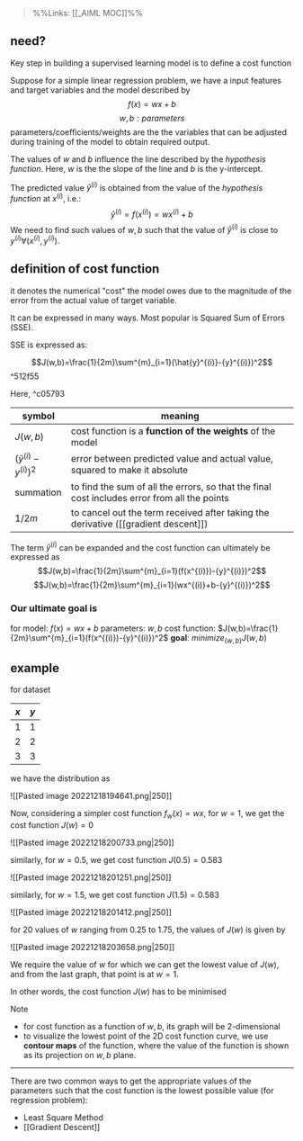 >%%Links: [[_AIML MOC]]%%

## need?
Key step in building a supervised learning model is to define a cost function

Suppose for a simple linear regression problem, we have a input features and target variables and the model described by 
$$f(x)=wx+b$$
$$w,b: parameters$$
parameters/coefficients/weights are the the variables that can be adjusted during training of the model to obtain required output.

The values of $w$ and $b$ influence the line described by the *hypothesis function*. Here, $w$ is the the slope of the line and $b$ is the y-intercept.

The predicted value $\hat{y}^{(i)}$ is obtained from the value of the *hypothesis function* at $x^{(i)}$, i.e.:
$$\hat{y}^{(i)}=f(x^{(i)})=wx^{(i)}+b$$
We need to find such values of $w,b$ such that the value of $\hat{y}^{(i)}$ is close to $y^{(i)}$$\forall(x^{(i)},y^{(i)})$.

## definition of cost function
it denotes the numerical "cost" the model owes due to the magnitude of the error from the actual value of target variable.

It can be expressed in many ways. Most popular is Squared Sum of Errors (SSE). 

SSE is expressed as:

$$J(w,b)=\frac{1}{2m}\sum^{m}_{i=1}(\hat{y}^{(i)}-{y}^{(i)})^2$$ ^512f55

Here,  ^c05793

| symbol                        | meaning                                                                                      |
| ----------------------------- | -------------------------------------------------------------------------------------------- |
| $J(w,b)$                      | cost function is a **function of the weights** of the model                                  |
| $(\hat{y}^{(i)}-{y}^{(i)})^2$ | error between predicted value and actual value, squared to make it absolute                  |
| summation                     | to find the sum of all the errors, so that the final cost includes error from all the points |
| $1/2m$                        | to cancel out the term received after taking the derivative ([[gradient descent]])               |

The term $\hat{y}^{(i)}$ can be expanded and the cost function can ultimately be expressed as 
$$J(w,b)=\frac{1}{2m}\sum^{m}_{i=1}(f(x^{(i)})-{y}^{(i)})^2$$
$$J(w,b)=\frac{1}{2m}\sum^{m}_{i=1}(wx^{(i)}+b-{y}^{(i)})^2$$
### Our ultimate goal is
for model: $f(x)=wx+b$
parameters: $w,b$
cost function: $J(w,b)=\frac{1}{2m}\sum^{m}_{i=1}(f(x^{(i)})-{y}^{(i)})^2$
**goal**: $minimize_{(w,b)} J(w,b)$ 

## example
for dataset

| $x$   | $y$   |
| --- | --- |
| 1   | 1   |
| 2   | 2   |
| 3   | 3   |

we have the distribution as 

![[Pasted image 20221218194641.png|250]]

Now, considering a simpler cost function $f_w(x)=wx$, for $w=1$, we get the cost function $J(w)=0$ 

![[Pasted image 20221218200733.png|250]]

similarly, for $w=0.5$, we get cost function $J(0.5)=0.583$

![[Pasted image 20221218201251.png|250]]

similarly, for $w=1.5$, we get cost function $J(1.5)=0.583$

![[Pasted image 20221218201412.png|250]]

for 20 values of $w$ ranging from 0.25 to 1.75, the values of $J(w)$ is given by

![[Pasted image 20221218203658.png|250]]

We require the value of $w$ for which we can get the lowest value of $J(w)$, and from the last graph, that point is at $w=1$.

In other words, the cost function $J(w)$ has to be minimised

>[!NOTE]
>- for cost function as a function of $w,b$, its graph will be 2-dimensional
>- to visualize the lowest point of the 2D cost function curve, we use **contour maps** of the function, where the value of the function is shown as its projection on $w,b$ plane.

---
There are two common ways to get the appropriate values of the parameters such that the cost function is the lowest possible value (for regression problem):
- Least Square Method
- [[Gradient Descent]]
